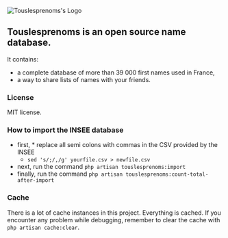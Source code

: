 <p align="center">

![Touslesprenoms's Logo](https://github.com/djaiss/bivouac/assets/61099/d47cc206-6306-4711-8050-2417a4c17dd2)

</p>

## Touslesprenoms is an open source name database.

It contains:

- a complete database of more than 39 000 first names used in France,
- a way to share lists of names with your friends.

### License

MIT license.

### How to import the INSEE database

- first, * replace all semi colons with commas in the CSV provided by the INSEE
  * `sed 's/;/,/g' yourfile.csv > newfile.csv`
- next, run the command `php artisan touslesprenoms:import`
- finally, run the command `php artisan touslesprenoms:count-total-after-import`

### Cache

There is a lot of cache instances in this project. Everything is cached. If you encounter any problem while debugging, remember to clear the cache with `php artisan cache:clear`.
